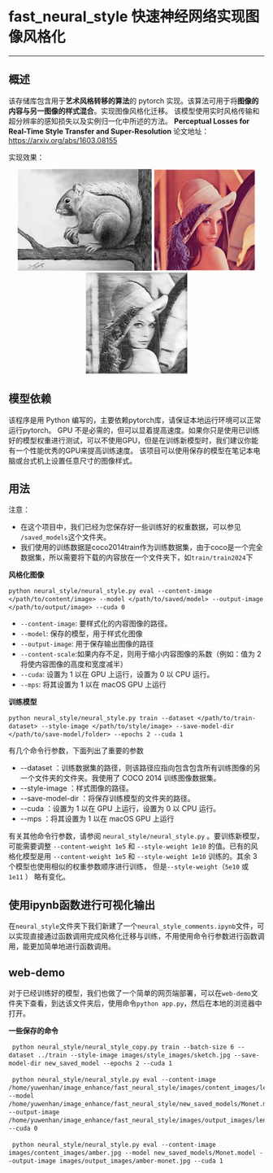 # fast_neural_style 快速神经网络实现图像风格化
---
## 概述
该存储库包含用于**艺术风格转移的算法**的 pytorch 实现。该算法可用于将**图像的内容与另一图像的样式混合**。实现图像风格化迁移。
该模型使用实时风格传输和超分辨率的感知损失以及实例归一化中所述的方法。
**Perceptual Losses for Real-Time Style Transfer and Super-Resolution**  论文地址：https://arxiv.org/abs/1603.08155

实现效果：
<p align="center">
    <img src="images/style_images/sketch.jpg" height="200px">
    <img src="images/content_images/lenna.png" height="200px">
    <img src="images/output_images/sketch-final.jpg" height="200px">
</p>

## 模型依赖
该程序是用 Python 编写的，主要依赖pytorch库，请保证本地运行环境可以正常运行pytorch。
GPU 不是必需的，但可以显着提高速度。如果你只是使用已训练好的模型权重进行测试，可以不使用GPU，但是在训练新模型时，我们建议你能有一个性能优秀的GPU来提高训练速度。
该项目可以使用保存的模型在笔记本电脑或台式机上设置任意尺寸的图像样式。

## 用法
注意：
* 在这个项目中，我们已经为您保存好一些训练好的权重数据，可以参见 ```/saved_models```这个文件夹。
* 我们使用的训练数据是coco2014train作为训练数据集，由于coco是一个完全数据集，所以需要将下载的内容放在一个文件夹下，如`train/train2024`下

**风格化图像**
```shell
python neural_style/neural_style.py eval --content-image </path/to/content/image> --model </path/to/saved/model> --output-image </path/to/output/image> --cuda 0
```
- `--content-image`: 要样式化的内容图像的路径。
- `--model`: 保存的模型，用于样式化图像
- `--output-image`: 用于保存输出图像的路径
- `--content-scale`:如果内存不足，则用于缩小内容图像的系数（例如：值为 2 将使内容图像的高度和宽度减半）
- `--cuda`: 设置为 1 以在 GPU 上运行，设置为 0 以 CPU 运行。
- `--mps`: 将其设置为 1 以在 macOS GPU 上运行

**训练模型**
```shell
python neural_style/neural_style.py train --dataset </path/to/train-dataset> --style-image </path/to/style/image> --save-model-dir </path/to/save-model/folder> --epochs 2 --cuda 1
```
有几个命令行参数，下面列出了重要的参数
* --dataset ：训练数据集的路径，则该路径应指向包含包含所有训练图像的另一个文件夹的文件夹。我使用了 COCO 2014 训练图像数据集。
* --style-image ：样式图像的路径。
* --save-model-dir ：将保存训练模型的文件夹的路径。
* --cuda ：设置为 1 以在 GPU 上运行，设置为 0 以 CPU 运行。
* --mps ：将其设置为 1 以在 macOS GPU 上运行

有关其他命令行参数，请参阅 `neural_style/neural_style.py` 。要训练新模型，可能需要调整 `--content-weight 1e5` 和 `--style-weight 1e10` 的值。已有的风格化模型是用 `--content-weight 1e5` 和 `--style-weight 1e10` 训练的。其余 3 个模型也使用相似的权重参数顺序进行训练， 但是`--style-weight`（`5e10` 或 `1e11` ） 略有变化。

## 使用ipynb函数进行可视化输出
在`neural_style`文件夹下我们新建了一个`neural_style_comments.ipynb`文件，可以实现直接通过函数调用完成风格化迁移与训练，不用使用命令行参数进行函数调用，能更加简单地进行函数调用。

## web-demo
对于已经训练好的模型，我们也做了一个简单的网页端部署，可以在`web-demo`文件夹下查看，到达该文件夹后，使用命令```python app.py```，然后在本地的浏览器中打开。

**一些保存的命令**
```shell
 python neural_style/neural_style_copy.py train --batch-size 6 --dataset ../train --style-image images/style_images/sketch.jpg --save-model-dir new_saved_model --epochs 2 --cuda 1

 python neural_style/neural_style.py eval --content-image /home/yuwenhan/image_enhance/fast_neural_style/images/content_images/lenna.png --model /home/yuwenhan/image_enhance/fast_neural_style/new_saved_models/Monet.model --output-image /home/yuwenhan/image_enhance/fast_neural_style/images/output_images/lenna.jpg --cuda 0

 python neural_style/neural_style.py eval --content-image images/content_images/amber.jpg --model new_saved_models/Monet.model --output-image images/output_images/amber-monet.jpg --cuda 1
 ``` 
